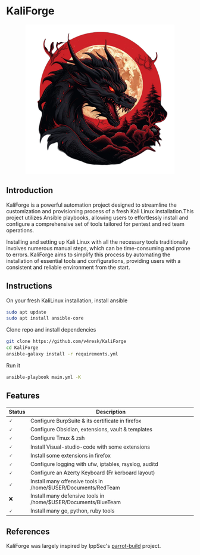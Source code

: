 # KaliForge

<p align="center">
 <img height=400px weight=400px src=".assets/KaliForge.png" >
</p>

## Introduction 

KaliForge is a powerful automation project designed to streamline the customization and provisioning process of a fresh Kali Linux installation.This project utilizes Ansible playbooks, allowing users to effortlessly install and configure a comprehensive set of tools tailored for pentest and red team operations.

Installing and setting up Kali Linux with all the necessary tools traditionally involves numerous manual steps, which can be time-consuming and prone to errors. KaliForge aims to simplify this process by automating the installation of essential tools and configurations, providing users with a consistent and reliable environment from the start.

## Instructions 

On your fresh KaliLinux installation, install ansible
```bash
sudo apt update
sudo apt install ansible-core
```  

Clone repo and install dependencies
```bash
git clone https://github.com/v4resk/KaliForge
cd KaliForge
ansible-galaxy install -r requirements.yml
```

Run it
```bash
ansible-playbook main.yml -K
```

## Features

| **Status** | **Description** |
|------|------|
|   🗸  | Configure BurpSuite & its certificate in firefox     |
|   🗸  | Configure Obsidian, extensions, vault & templates     |
|   🗸  | Configure Tmux & zsh    |
|   🗸  | Install Visual-studio-code with some extensions  |
|   🗸  | Install some extensions in firefox     |
|   🗸  | Configure logging with ufw, iptables, rsyslog, auditd    |
|   🗸  | Configure an Azerty Keyboard (Fr kerboard layout)    |
|   🗸  | Install many offensive tools in /home/$USER/Documents/RedTeam    |
|  ❌  | Install many defensive tools in /home/$USER/Documents/BlueTeam     |
|  🗸   | Install many go, python, ruby tools  |

## References
KaliForge was largely inspired by IppSec's [parrot-build](https://github.com/IppSec/parrot-build) project.
